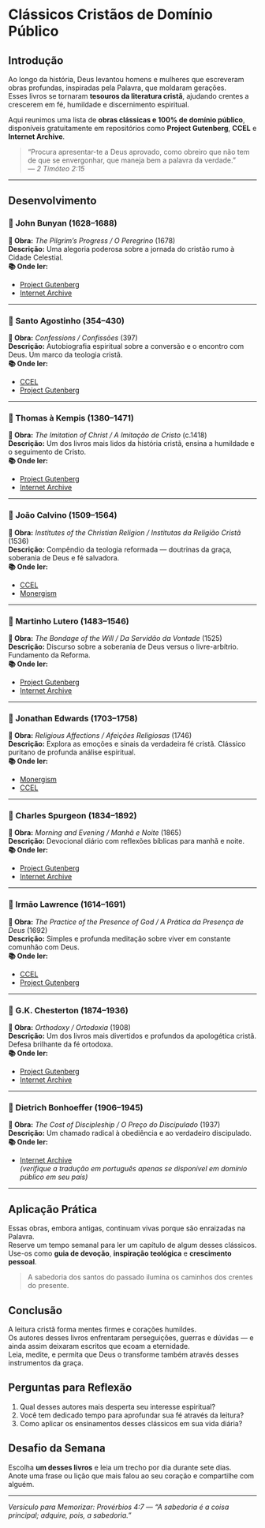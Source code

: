 # Clássicos Cristãos de Domínio Público

## Introdução
Ao longo da história, Deus levantou homens e mulheres que escreveram obras profundas, inspiradas pela Palavra, que moldaram gerações.  
Esses livros se tornaram **tesouros da literatura cristã**, ajudando crentes a crescerem em fé, humildade e discernimento espiritual.

Aqui reunimos uma lista de **obras clássicas e 100% de domínio público**, disponíveis gratuitamente em repositórios como **Project Gutenberg**, **CCEL** e **Internet Archive**.

> “Procura apresentar-te a Deus aprovado, como obreiro que não tem de que se envergonhar, que maneja bem a palavra da verdade.”  
> — *2 Timóteo 2:15*

---

## Desenvolvimento

### 📗 John Bunyan (1628–1688)
**📖 Obra:** *The Pilgrim’s Progress / O Peregrino* (1678)  
**Descrição:** Uma alegoria poderosa sobre a jornada do cristão rumo à Cidade Celestial.  
**📚 Onde ler:**  
- [Project Gutenberg](https://www.gutenberg.org/ebooks/131)  
- [Internet Archive](https://archive.org/details/pilgrimsprogressbunyan)

---

### 📘 Santo Agostinho (354–430)
**📖 Obra:** *Confessions / Confissões* (397)  
**Descrição:** Autobiografia espiritual sobre a conversão e o encontro com Deus. Um marco da teologia cristã.  
**📚 Onde ler:**  
- [CCEL](https://www.ccel.org/ccel/augustine/confess.html)  
- [Project Gutenberg](https://www.gutenberg.org/ebooks/3296)

---

### 📕 Thomas à Kempis (1380–1471)
**📖 Obra:** *The Imitation of Christ / A Imitação de Cristo* (c.1418)  
**Descrição:** Um dos livros mais lidos da história cristã, ensina a humildade e o seguimento de Cristo.  
**📚 Onde ler:**  
- [Project Gutenberg](https://www.gutenberg.org/ebooks/1653)  
- [Internet Archive](https://archive.org/details/imitationofchrist00thom)

---

### 📘 João Calvino (1509–1564)
**📖 Obra:** *Institutes of the Christian Religion / Institutas da Religião Cristã* (1536)  
**Descrição:** Compêndio da teologia reformada — doutrinas da graça, soberania de Deus e fé salvadora.  
**📚 Onde ler:**  
- [CCEL](https://www.ccel.org/ccel/calvin/institutes.html)  
- [Monergism](https://www.monergism.com/institutes-christian-religion)

---

### 📗 Martinho Lutero (1483–1546)
**📖 Obra:** *The Bondage of the Will / Da Servidão da Vontade* (1525)  
**Descrição:** Discurso sobre a soberania de Deus versus o livre-arbítrio. Fundamento da Reforma.  
**📚 Onde ler:**  
- [Project Gutenberg](https://www.gutenberg.org/ebooks/22290)  
- [Internet Archive](https://archive.org/details/bondageofwill00luth)

---

### 📙 Jonathan Edwards (1703–1758)
**📖 Obra:** *Religious Affections / Afeições Religiosas* (1746)  
**Descrição:** Explora as emoções e sinais da verdadeira fé cristã. Clássico puritano de profunda análise espiritual.  
**📚 Onde ler:**  
- [Monergism](https://www.monergism.com/religious-affections)  
- [CCEL](https://www.ccel.org/e/edwards/affections/affections.html)

---

### 📘 Charles Spurgeon (1834–1892)
**📖 Obra:** *Morning and Evening / Manhã e Noite* (1865)  
**Descrição:** Devocional diário com reflexões bíblicas para manhã e noite.  
**📚 Onde ler:**  
- [Project Gutenberg](https://www.gutenberg.org/ebooks/36731)  
- [Internet Archive](https://archive.org/details/morningandevening00spur)

---

### 📗 Irmão Lawrence (1614–1691)
**📖 Obra:** *The Practice of the Presence of God / A Prática da Presença de Deus* (1692)  
**Descrição:** Simples e profunda meditação sobre viver em constante comunhão com Deus.  
**📚 Onde ler:**  
- [CCEL](https://www.ccel.org/l/lawrence/practice/)  
- [Project Gutenberg](https://www.gutenberg.org/ebooks/5657)

---

### 📙 G.K. Chesterton (1874–1936)
**📖 Obra:** *Orthodoxy / Ortodoxia* (1908)  
**Descrição:** Um dos livros mais divertidos e profundos da apologética cristã. Defesa brilhante da fé ortodoxa.  
**📚 Onde ler:**  
- [Project Gutenberg](https://www.gutenberg.org/ebooks/130)  
- [Internet Archive](https://archive.org/details/orthodoxy00chesuoft)

---

### 📘 Dietrich Bonhoeffer (1906–1945)
**📖 Obra:** *The Cost of Discipleship / O Preço do Discipulado* (1937)  
**Descrição:** Um chamado radical à obediência e ao verdadeiro discipulado.  
**📚 Onde ler:**  
- [Internet Archive](https://archive.org/details/costofdisciplesh00bonh)  
*(verifique a tradução em português apenas se disponível em domínio público em seu país)*

---

## Aplicação Prática
Essas obras, embora antigas, continuam vivas porque são enraizadas na Palavra.  
Reserve um tempo semanal para ler um capítulo de algum desses clássicos.  
Use-os como **guia de devoção**, **inspiração teológica** e **crescimento pessoal**.

> A sabedoria dos santos do passado ilumina os caminhos dos crentes do presente.

## Conclusão
A leitura cristã forma mentes firmes e corações humildes.  
Os autores desses livros enfrentaram perseguições, guerras e dúvidas — e ainda assim deixaram escritos que ecoam a eternidade.  
Leia, medite, e permita que Deus o transforme também através desses instrumentos da graça.

## Perguntas para Reflexão
1. Qual desses autores mais desperta seu interesse espiritual?  
2. Você tem dedicado tempo para aprofundar sua fé através da leitura?  
3. Como aplicar os ensinamentos desses clássicos em sua vida diária?

## Desafio da Semana
Escolha **um desses livros** e leia um trecho por dia durante sete dias.  
Anote uma frase ou lição que mais falou ao seu coração e compartilhe com alguém.

---
*Versículo para Memorizar: Provérbios 4:7 — “A sabedoria é a coisa principal; adquire, pois, a sabedoria.”*
